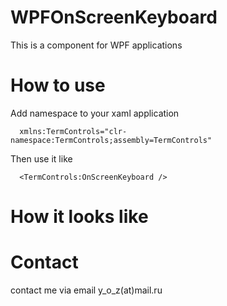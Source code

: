 # WPFOnScreenKeyboard 

This is a component for WPF applications

# How to use
Add namespace to your xaml application

      xmlns:TermControls="clr-namespace:TermControls;assembly=TermControls"
 
 Then use it like
 
      <TermControls:OnScreenKeyboard />

# How it looks like

# Contact

contact me via email y_o_z(at)mail.ru


